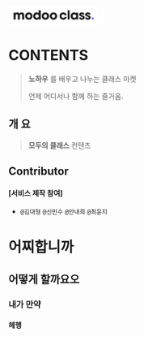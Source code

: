 

![](../assets/image/logo1024.png)

 

# CONTENTS



> **노하우** 를 배우고 나누는 클래스 마켓 
>
> 언제 어디서나 함께 하는 즐거움. 



## 개 요

>  **모두의 클래스** 컨텐츠



##  Contributor 

#### [서비스 제작 참여]

-  `@김대형` `@신민수` `@안내희` `@최윤지`

# 어찌합니까
## 어떻게 할까요오
### 내가 만약
#### 헤헹
